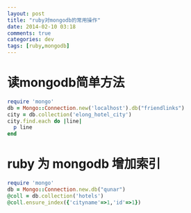 ```yaml
---
layout: post
title: "ruby对mongodb的常用操作"
date: 2014-02-10 03:18
comments: true
categories: dev
tags: [ruby,mongodb]
---
```


读mongodb简单方法
==================
```ruby
require 'mongo'
db = Mongo::Connection.new('localhost').db("friendlinks")
city = db.collection('elong_hotel_city')
city.find.each do |line|
  p line
end

```


ruby 为 mongodb 增加索引
===================

```ruby
require 'mongo'
db = Mongo::Connection.new.db("qunar")
@coll = db.collection('hotels')
@coll.ensure_index({'cityname'=>1,'id'=>1})
```
